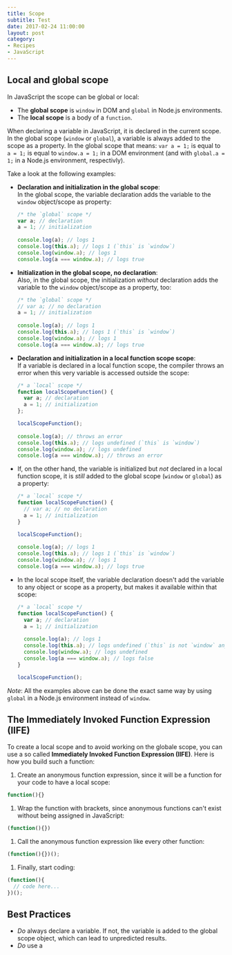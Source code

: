 ```yaml
---
title: Scope
subtitle: Test
date: 2017-02-24 11:00:00
layout: post
category:
- Recipes
- JavaScript
---
```



## Local and global scope

In JavaScript the scope can be global or local:
* The **global scope** is `window` in DOM and `global`
in Node.js environments.
* The **local scope** is a body of a `function`. 

When declaring a variable in JavaScript, it is declared in the current scope.
In the global scope (`window` or `global`), a variable is always added to the
scope as a property.
In the global scope that means: `var a = 1;` is equal to `a = 1;` is equal to `window.a = 1;` in a
DOM environment (and with `global.a = 1;` in a Node.js environment, respectivly).

Take a look at the following examples:

* **Declaration and initialization in the global scope**:  
  In the global scope, the variable declaration adds the variable
  to the `window` object/scope as property:

  ```javascript
  /* the `global` scope */
  var a; // declaration
  a = 1; // initialization
    
  console.log(a); // logs 1
  console.log(this.a); // logs 1 (`this` is `window`)
  console.log(window.a); // logs 1
  console.log(a === window.a); // logs true
  ```

* **Initialization in the global scope, no declaration**:  
  Also, in the global scope, the initialization _without_ declaration
  adds the variable to the `window` object/scope as a property, too:

  ```javascript
  /* the `global` scope */
  // var a; // no declaration
  a = 1; // initialization
    
  console.log(a); // logs 1
  console.log(this.a); // logs 1 (`this` is `window`)
  console.log(window.a); // logs 1
  console.log(a === window.a); // logs true
  ```

* **Declaration and initialization in a local function scope scope**:  
  If a variable is declared in a local function scope,
  the compiler throws an error when this very variable is
  accessed outside the scope:

  ```javascript
  /* a `local` scope */
  function localScopeFunction() {
    var a; // declaration
    a = 1; // initialization  
  };

  localScopeFunction();
    
  console.log(a); // throws an error
  console.log(this.a); // logs undefined (`this` is `window`)
  console.log(window.a); // logs undefined
  console.log(a === window.a); // throws an error
  ```

* If, on the other hand, the variable is initialized but _not_ declared
  in a local function scope, it is _still_ added to the global
  scope (`window` or `global`) as a property:

  ```javascript
  /* a `local` scope */
  function localScopeFunction() {
    // var a; // no declaration
    a = 1; // initialization
  }

  localScopeFunction();
    
  console.log(a); // logs 1
  console.log(this.a); // logs 1 (`this` is `window`)
  console.log(window.a); // logs 1
  console.log(a === window.a); // logs true
  ```

* In the local scope itself, the variable declaration doesn't add the variable
  to any object or scope as a property, but makes it available within
  that scope:

  ```javascript
  /* a `local` scope */
  function localScopeFunction() {
    var a; // declaration
    a = 1; // initialization  
      
    console.log(a); // logs 1
    console.log(this.a); // logs undefined (`this` is not `window` any more)
    console.log(window.a); // logs undefined
    console.log(a === window.a); // logs false
  }

  localScopeFunction();
  ```

_Note_: All the examples above can be done
the exact same way by using `global`
in a Node.js environment instead of `window`.

## The Immediately Invoked Function Expression (IIFE)

To create a local scope and to avoid working on the globale scope, you can use a so
called **Immediately Invoked Function Expression (IIFE)**. Here is how you build
such a function:

1. Create an anonymous function expression, since it will be a function for your code
  to have a local scope:

  ```javascript
  function(){}
  ```

1. Wrap the function with brackets, since anonymous functions can't exist without being
  assigned in JavaScript:

  ```javascript
  (function(){})
  ```

1. Call the anonymous function expression like every other function:

  ```javascript
  (function(){})();
  ```

1. Finally, start coding:

  ```javascript
  (function(){
    // code here...
  })();
  ```


## Best Practices

* _Do_ always declare a variable. If not, the variable is added to the global scope object,
  which can lead to unpredicted results.
* _Do_ use a

